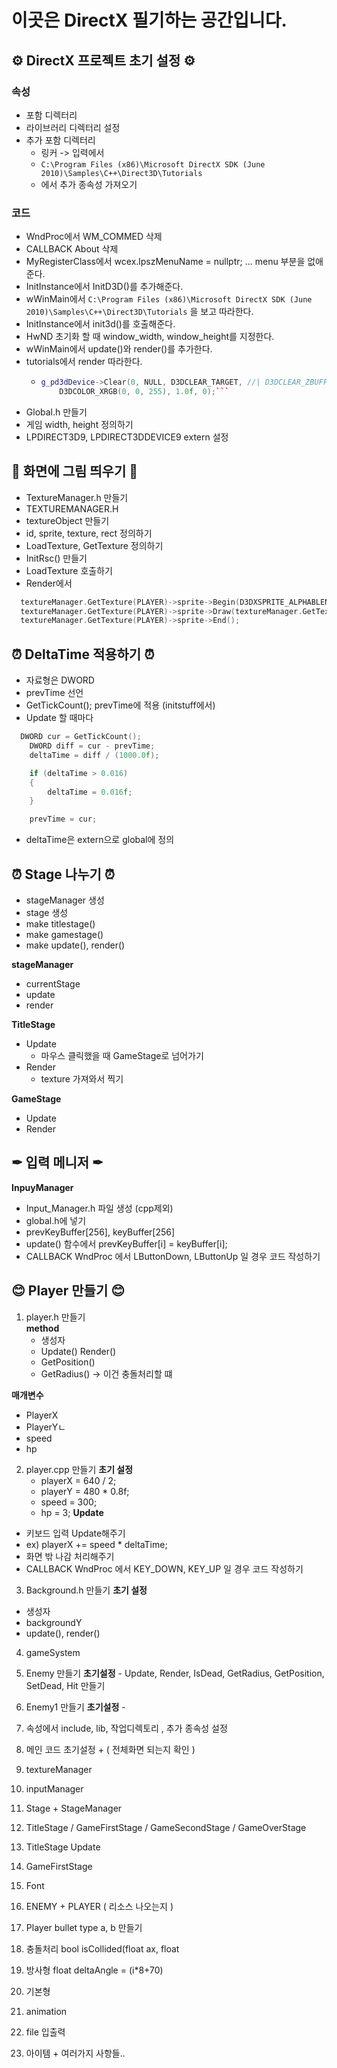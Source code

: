 # 이곳은 DirectX 필기하는 공간입니다.

## ⚙ DirectX 프로젝트 초기 설정 ⚙

### 속성
- 포함 디렉터리
- 라이브러리 디렉터리 설정  
- 추가 포함 디렉터리
  - 링커 -> 입력에서 
  - ```C:\Program Files (x86)\Microsoft DirectX SDK (June 2010)\Samples\C++\Direct3D\Tutorials```
  - 에서 추가 종속성 가져오기

### 코드 
- WndProc에서 WM_COMMED 삭제
- CALLBACK About 삭제
- MyRegisterClass에서  wcex.lpszMenuName   = nullptr; ... menu 부분을 없애준다.
- InitInstance에서 InitD3D()를 추가해준다.
- wWinMain에서 ```C:\Program Files (x86)\Microsoft DirectX SDK (June 2010)\Samples\C++\Direct3D\Tutorials``` 을 보고 따라한다. 
- InitInstance에서 init3d()를 호출해준다.
- HwND 초기화 할 때 window_width, window_height를 지정한다.
- wWinMain에서 update()와 render()를 추가한다.
- tutorials에서 render 따라한다.
  - ```cpp 
    g_pd3dDevice->Clear(0, NULL, D3DCLEAR_TARGET, //| D3DCLEAR_ZBUFFER,
        D3DCOLOR_XRGB(0, 0, 255), 1.0f, 0);```
- Global.h 만들기
- 게임 width, height 정의하기
- LPDIRECT3D9, LPDIRECT3DDEVICE9 extern 설정

## 🎨 화면에 그림 띄우기 🎨
- TextureManager.h 만들기
- TEXTUREMANAGER.H 
- textureObject 만들기
- id, sprite, texture, rect 정의하기
- LoadTexture, GetTexture 정의하기
- InitRsc() 만들기
- LoadTexture 호출하기 
- Render에서 
```cpp
  textureManager.GetTexture(PLAYER)->sprite->Begin(D3DXSPRITE_ALPHABLEND);
  textureManager.GetTexture(PLAYER)->sprite->Draw(textureManager.GetTexture(PLAYER)->texture, &textureManager.GetTexture(PLAYER)->rect, nullptr, &pos, D3DCOLOR_XRGB(255, 255, 255));
  textureManager.GetTexture(PLAYER)->sprite->End();
```

## ⏰ DeltaTime 적용하기 ⏰
- 자료형은 DWORD
- prevTime 선언
- GetTickCount(); prevTime에 적용 (initstuff에서)
- Update 할 때마다
```cpp
  DWORD cur = GetTickCount();    
    DWORD diff = cur - prevTime;
    deltaTime = diff / (1000.0f);

    if (deltaTime > 0.016)
    {
        deltaTime = 0.016f;
    }

    prevTime = cur;
```
- deltaTime은 extern으로 global에 정의

## ⏰ Stage 나누기 ⏰
- stageManager 생성
- stage 생성
- make titlestage() 
- make gamestage()
- make update(), render()

**stageManager** 
- currentStage 
- update
- render

**TitleStage**
- Update 
  - 마우스 클릭했을 때 GameStage로 넘어가기
- Render
  - texture 가져와서 찍기

**GameStage**
- Update
- Render

## ✒ 입력 메니저 ✒

**InpuyManager**
- Input_Manager.h 파일 생성 (cpp제외)
- global.h에 넣기
- prevKeyBuffer[256], keyBuffer[256]
- update() 함수에서 prevKeyBuffer[i] = keyBuffer[i];
- CALLBACK WndProc 에서 LButtonDown, LButtonUp 일 경우 코드 작성하기 

## 😊 Player 만들기 😊
1. player.h 만들기  
   **method**
   - 생성자
   - Update() Render()
   - GetPosition()
   - GetRadius() -> 이건 충돌처리할 떄

  **매개변수**
  - PlayerX
  - PlayerYㄴ
  - speed
  - hp

2. player.cpp 만들기
	**초기 설정**
	- playerX = 640 / 2;
	- playerY = 480 * 0.8f;
	- speed = 300;
	- hp = 3;
  **Update**
  - 키보드 입력 Update해주기 
  - ex) playerX += speed * deltaTime;
  - 화면 밖 나감 처리해주기
  - CALLBACK WndProc 에서 KEY_DOWN, KEY_UP 일 경우 코드 작성하기 

3. Background.h 만들기
  **초기 설정**
  - 생성자
  - backgroundY
  - update(), render()

4. gameSystem
  1. Enemy 만들기
    **초기설정**
    - Update, Render, IsDead, GetRadius, GetPosition, SetDead, Hit 만들기
  2. Enemy1 만들기
    **초기설정**
    - 
1. 속성에서 include, lib, 작업디렉토리 , 추가 종속성 설정
2. 메인 코드 초기설정 + ( 전체화면 되는지 확인 )
3. textureManager
4. inputManager
5. Stage + StageManager
6. TitleStage / GameFirstStage / GameSecondStage / GameOverStage
7. TitleStage Update
8. GameFirstStage

9. Font
10. ENEMY + PLAYER ( 리소스 나오는지 ) 
11. Player bullet type a, b 만들기
12. 충돌처리
bool isCollided(float ax, float 
13. 방사형
float deltaAngle = (i*8+70)
14. 기본형
15. animation
16. file 입출력
17. 아이템 + 여러가지 사항들..